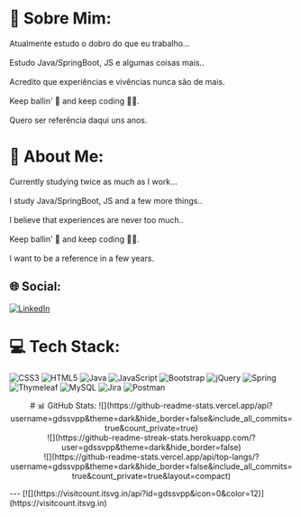 # 💫 Sobre Mim:
Atualmente estudo o dobro do que eu trabalho...<br><br>Estudo Java/SpringBoot, JS e algumas coisas mais..<br><br>Acredito que experiências e vivências nunca são de mais.<br><br>Keep ballin' 🏀 and keep coding 👨‍💻.<br><br>Quero ser referência daqui uns anos.

# 💫 About Me:
Currently studying twice as much as I work...<br><br>I study Java/SpringBoot, JS and a few more things..<br><br>I believe that experiences are never too much..<br><br>Keep ballin' 🏀 and keep coding 👨‍💻.<br><br>I want to be a reference in a few years.


## 🌐 Social:
[![LinkedIn](https://img.shields.io/badge/LinkedIn-%230077B5.svg?logo=linkedin&logoColor=white)](https://linkedin.com/in/https://www.linkedin.com/in/pablo-nogueira-9a03132) 

# 💻 Tech Stack:
![CSS3](https://img.shields.io/badge/css3-%231572B6.svg?style=for-the-badge&logo=css3&logoColor=white) ![HTML5](https://img.shields.io/badge/html5-%23E34F26.svg?style=for-the-badge&logo=html5&logoColor=white) ![Java](https://img.shields.io/badge/java-%23ED8B00.svg?style=for-the-badge&logo=java&logoColor=white) ![JavaScript](https://img.shields.io/badge/javascript-%23323330.svg?style=for-the-badge&logo=javascript&logoColor=%23F7DF1E) ![Bootstrap](https://img.shields.io/badge/bootstrap-%23563D7C.svg?style=for-the-badge&logo=bootstrap&logoColor=white) ![jQuery](https://img.shields.io/badge/jquery-%230769AD.svg?style=for-the-badge&logo=jquery&logoColor=white) ![Spring](https://img.shields.io/badge/spring-%236DB33F.svg?style=for-the-badge&logo=spring&logoColor=white) ![Thymeleaf](https://img.shields.io/badge/Thymeleaf-%23005C0F.svg?style=for-the-badge&logo=Thymeleaf&logoColor=white) ![MySQL](https://img.shields.io/badge/mysql-%2300f.svg?style=for-the-badge&logo=mysql&logoColor=white) ![Jira](https://img.shields.io/badge/jira-%230A0FFF.svg?style=for-the-badge&logo=jira&logoColor=white) ![Postman](https://img.shields.io/badge/Postman-FF6C37?style=for-the-badge&logo=postman&logoColor=white)

<p align="center">
# 📊 GitHub Stats:
![](https://github-readme-stats.vercel.app/api?username=gdssvpp&theme=dark&hide_border=false&include_all_commits=true&count_private=true)<br/>
![](https://github-readme-streak-stats.herokuapp.com/?user=gdssvpp&theme=dark&hide_border=false)<br/>
![](https://github-readme-stats.vercel.app/api/top-langs/?username=gdssvpp&theme=dark&hide_border=false&include_all_commits=true&count_private=true&layout=compact)
</p>
---
[![](https://visitcount.itsvg.in/api?id=gdssvpp&icon=0&color=12)](https://visitcount.itsvg.in)

